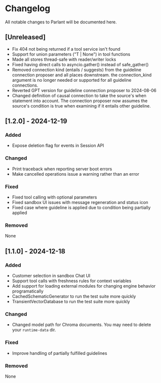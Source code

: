 # Changelog

All notable changes to Parlant will be documented here.

## [Unreleased]
- Fix 404 not being returned if a tool service isn't found
- Support for union parameters ("T | None") in tool functions
- Made all stores thread-safe with reader/writer locks
- Fixed having direct calls to asyncio.gather() instead of safe_gather()
- Removed connection kind (entails / suggests) from the guideline connection proposer and all places downstream. the connection_kind argument is no longer needed or supported for all guideline connections.
- Reverted GPT version for guideline connection proposer to 2024-08-06
- Changed definition of causal connection to take the source's when statement into account. The connection proposer now assumes the source's condition is true when examining if it entails other guideline.


## [1.2.0] - 2024-12-19

### Added
- Expose deletion flag for events in Session API

### Changed
- Print traceback when reporting server boot errors
- Make cancelled operations issue a warning rather than an error

### Fixed
- Fixed tool calling with optional parameters
- Fixed sandbox UI issues with message regeneration and status icon
- Fixed case where guideline is applied due to condition being partially applied

### Removed

None


## [1.1.0] - 2024-12-18

### Added

- Customer selection in sandbox Chat UI
- Support tool calls with freshness rules for context variables
- Add support for loading external modules for changing engine behavior programatically
- CachedSchematicGenerator to run the test suite more quickly
- TransientVectorDatabase to run the test suite more quickly

### Changed

- Changed model path for Chroma documents. You may need to delete your `runtime-data` dir.

### Fixed

- Improve handling of partially fulfilled guidelines

### Removed

None
